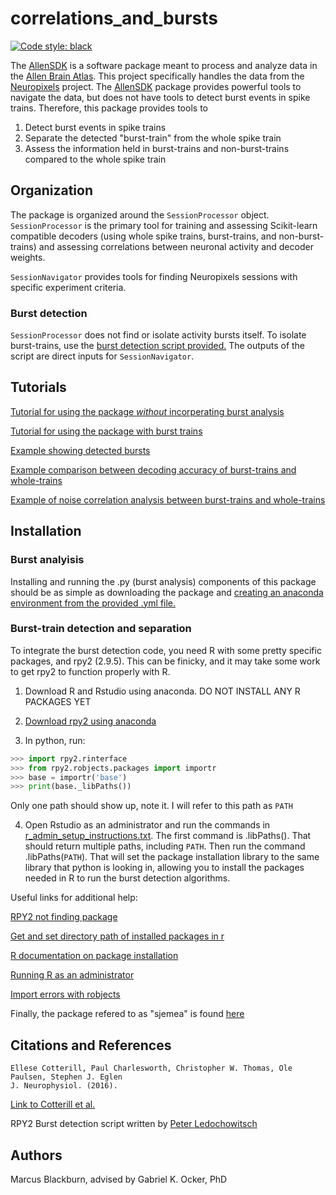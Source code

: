 # correlations_and_bursts
[![Code style: black](https://img.shields.io/badge/code%20style-black-000000.svg)](https://github.com/psf/black)

The [AllenSDK](https://github.com/AllenInstitute/AllenSDK) is a software package meant to process and analyze data in the [Allen Brain Atlas](http://brain-map.org/). This project specifically handles the data from the [Neuropixels](https://allensdk.readthedocs.io/en/latest/visual_coding_neuropixels.html) project. The [AllenSDK](https://github.com/AllenInstitute/AllenSDK) package provides powerful tools to navigate the data, but does not have tools to detect burst events in spike trains. Therefore, this package provides tools to
1. Detect burst events in spike trains
2. Separate the detected "burst-train" from the whole spike train
3. Assess the information held in burst-trains and non-burst-trains compared to the whole spike train

## Organization
The package is organized around the `SessionProcessor` object. `SessionProcessor` is the primary tool for training and assessing Scikit-learn compatible decoders (using whole spike trains, burst-trains, and non-burst-trains) and assessing correlations between neuronal activity and decoder weights.

`SessionNavigator` provides tools for finding Neuropixels sessions with specific experiment criteria.

### Burst detection
`SessionProcessor` does not find or isolate activity bursts itself. To isolate burst-trains, use the [burst detection script provided.](https://github.com/mwblackburn/correlations_and_bursts/blob/main/scripts/Burst%20Detection.ipynb) The outputs of the script are direct inputs for `SessionNavigator`.

## Tutorials
[Tutorial for using the package *without* incorperating burst analysis](https://github.com/mwblackburn/correlations_and_bursts/blob/main/scripts/example_analysis_functionalconnectivity.ipynb)

[Tutorial for using the package with burst trains](https://github.com/mwblackburn/correlations_and_bursts/blob/main/scripts/example_analysis_with_bursts.ipynb)

[Example showing detected bursts](https://github.com/mwblackburn/correlations_and_bursts/blob/main/scripts/burst_detection_figure.ipynb)

[Example comparison between decoding accuracy of burst-trains and whole-trains](https://github.com/mwblackburn/correlations_and_bursts/blob/main/scripts/decoding_comparison_figure.ipynb)

[Example of noise correlation analysis between burst-trains and whole-trains](https://github.com/mwblackburn/correlations_and_bursts/blob/main/scripts/correlation_characterization_figures.ipynb)

## Installation

### Burst analyisis
Installing and running the .py (burst analysis) components of this package should be as simple as downloading the package and [creating an anaconda environment from the provided .yml file.](https://docs.conda.io/projects/conda/en/latest/user-guide/tasks/manage-environments.html#creating-an-environment-from-an-environment-yml-file)

### Burst-train detection and separation
To integrate the burst detection code, you need R with some pretty specific packages,
and rpy2 (2.9.5). This can be finicky, and it may take some work to get rpy2 to function properly with R.
1) Download R and Rstudio using anaconda. DO NOT INSTALL ANY R PACKAGES YET
2) [Download rpy2 using anaconda](https://anaconda.zendesk.com/hc/en-us/articles/360023857134-Setting-up-rpy2-on-Windows)

3) In python, run:

```py
>>> import rpy2.rinterface
>>> from rpy2.robjects.packages import importr
>>> base = importr('base')
>>> print(base._libPaths())
```
Only one path should show up, note it. I will refer to this path as `PATH`

4) Open Rstudio as an administrator and run the commands in [r_admin_setup_instructions.txt](https://github.com/mwblackburn/correlations_and_bursts/blob/main/docs/r_admin_setup_instructions.txt).
    The first command is .libPaths(). That should return multiple paths, including `PATH`.
    Then run the command .libPaths(`PATH`). That will set the package installation library to the same library that python is looking in, allowing you to install the packages needed in R to run the burst detection algorithms.

Useful links for additional help:

[RPY2 not finding package](https://stackoverflow.com/questions/28367799/rpy2-not-finding-package)

[Get and set directory path of installed packages in r](https://statisticsglobe.com/get-and-set-directory-path-of-installed-packages-in-r)

[R documentation on package installation](https://www.rdocumentation.org/packages/utils/versions/3.6.2/topics/install.packages)

[Running R as an administrator](https://stackoverflow.com/questions/45316742/run-r-as-administrator)

[Import errors with robjects](https://stackoverflow.com/questions/39347782/getting-segmentation-fault-core-dumped-error-while-importing-robjects-from-rpy2/53639407#53639407)

Finally, the package refered to as "sjemea" is found [here](https://github.com/sje30/sjemea)

## Citations and References
    Ellese Cotterill, Paul Charlesworth, Christopher W. Thomas, Ole
    Paulsen, Stephen J. Eglen
    J. Neurophysiol. (2016).


[Link to Cotterill et al.](http://jn.physiology.org/content/116/2/306)

RPY2 Burst detection script written by [Peter Ledochowitsch](https://alleninstitute.org/what-we-do/brain-science/about/team/staff-profiles/peter-ledochowitsch/)

## Authors
Marcus Blackburn, advised by Gabriel K. Ocker, PhD
